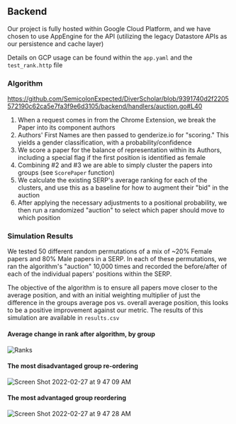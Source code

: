 ## Backend

Our project is fully hosted within Google Cloud Platform, and we have chosen to use AppEngine for the API (utilizing the legacy Datastore APIs as our persistence and cache layer)

Details on GCP usage can be found within the `app.yaml` and the `test_rank.http` file

### Algorithm 
https://github.com/SemicolonExpected/DiverScholar/blob/9391740d2f2205572190c62ca5e7fa3f9e6d3105/backend/handlers/auction.go#L40

1. When a request comes in from the Chrome Extension, we break the Paper into its component authors
2. Authors' First Names are then passed to genderize.io for "scoring." This yields a gender classification, with a probability/confidence
3. We score a paper for the balance of representation within its Authors, including a special flag if the first position is identified as female
4. Combining #2 and #3 we are able to simply cluster the papers into groups (see `ScorePaper` function)
5. We calculate the existing SERP's average ranking for each of the clusters, and use this as a baseline for how to augment their "bid" in the auction
6. After applying the necessary adjustments to a positional probability, we then run a randomized "auction" to select which paper should move to which position


### Simulation Results

We tested 50 different random permutations of a mix of ~20% Female papers and 80% Male papers in a SERP.  In each of these permutations, we ran the algorithm's "auction" 10,000 times and recorded the before/after of each of the individual papers' positions within the SERP.  

The objective of the algorithm is to ensure all papers move closer to the average position, and with an initial weighting multiplier of just the difference in the groups average pos vs. overall average position, this looks to be a positive improvement against our metric.  The results of this simulation are available in `results.csv`

#### Average change in rank after algorithm, by group
![Ranks](https://user-images.githubusercontent.com/12177307/155887174-bec3a015-49a5-45b6-9859-f212bcb3ad99.png)
 
 
#### The most disadvantaged group re-ordering
![Screen Shot 2022-02-27 at 9 47 09 AM](https://user-images.githubusercontent.com/12177307/155887186-1a12d0b7-f3ef-48d8-9095-5fa13a7525f7.png)


#### The most advantaged group reordering
![Screen Shot 2022-02-27 at 9 47 28 AM](https://user-images.githubusercontent.com/12177307/155887189-bf8dbab0-f26a-491d-bb6d-ab6672864bf3.png)
